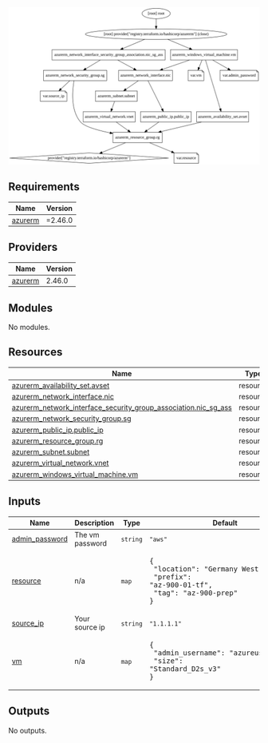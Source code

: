 ![Alt text](./graph.svg)

<!-- BEGIN_TF_DOCS -->
## Requirements

| Name | Version |
|------|---------|
| <a name="requirement_azurerm"></a> [azurerm](#requirement\_azurerm) | =2.46.0 |

## Providers

| Name | Version |
|------|---------|
| <a name="provider_azurerm"></a> [azurerm](#provider\_azurerm) | 2.46.0 |

## Modules

No modules.

## Resources

| Name | Type |
|------|------|
| [azurerm_availability_set.avset](https://registry.terraform.io/providers/hashicorp/azurerm/2.46.0/docs/resources/availability_set) | resource |
| [azurerm_network_interface.nic](https://registry.terraform.io/providers/hashicorp/azurerm/2.46.0/docs/resources/network_interface) | resource |
| [azurerm_network_interface_security_group_association.nic_sg_ass](https://registry.terraform.io/providers/hashicorp/azurerm/2.46.0/docs/resources/network_interface_security_group_association) | resource |
| [azurerm_network_security_group.sg](https://registry.terraform.io/providers/hashicorp/azurerm/2.46.0/docs/resources/network_security_group) | resource |
| [azurerm_public_ip.public_ip](https://registry.terraform.io/providers/hashicorp/azurerm/2.46.0/docs/resources/public_ip) | resource |
| [azurerm_resource_group.rg](https://registry.terraform.io/providers/hashicorp/azurerm/2.46.0/docs/resources/resource_group) | resource |
| [azurerm_subnet.subnet](https://registry.terraform.io/providers/hashicorp/azurerm/2.46.0/docs/resources/subnet) | resource |
| [azurerm_virtual_network.vnet](https://registry.terraform.io/providers/hashicorp/azurerm/2.46.0/docs/resources/virtual_network) | resource |
| [azurerm_windows_virtual_machine.vm](https://registry.terraform.io/providers/hashicorp/azurerm/2.46.0/docs/resources/windows_virtual_machine) | resource |

## Inputs

| Name | Description | Type | Default | Required |
|------|-------------|------|---------|:--------:|
| <a name="input_admin_password"></a> [admin\_password](#input\_admin\_password) | The vm password | `string` | `"aws"` | no |
| <a name="input_resource"></a> [resource](#input\_resource) | n/a | `map` | <pre>{<br>  "location": "Germany West Central",<br>  "prefix": "az-900-01-tf",<br>  "tag": "az-900-prep"<br>}</pre> | no |
| <a name="input_source_ip"></a> [source\_ip](#input\_source\_ip) | Your source ip | `string` | `"1.1.1.1"` | no |
| <a name="input_vm"></a> [vm](#input\_vm) | n/a | `map` | <pre>{<br>  "admin_username": "azureuser",<br>  "size": "Standard_D2s_v3"<br>}</pre> | no |

## Outputs

No outputs.
<!-- END_TF_DOCS -->